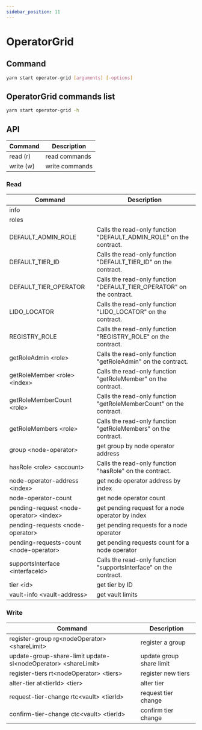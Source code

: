 ```yaml
---
sidebar_position: 11
---
```


# OperatorGrid

## Command

```bash
yarn start operator-grid [arguments] [-options]
```

## OperatorGrid commands list

```bash
yarn start operator-grid -h
```

## API

| Command   | Description    |
| --------- | -------------- |
| read (r)  | read commands  |
| write (w) | write commands |

### Read

| Command                                   | Description                                                           |
| ----------------------------------------- | --------------------------------------------------------------------- |
| info                                      |                                                                       |
| roles                                     |                                                                       |
| DEFAULT_ADMIN_ROLE                        | Calls the read-only function "DEFAULT_ADMIN_ROLE" on the contract.    |
| DEFAULT_TIER_ID                           | Calls the read-only function "DEFAULT_TIER_ID" on the contract.       |
| DEFAULT_TIER_OPERATOR                     | Calls the read-only function "DEFAULT_TIER_OPERATOR" on the contract. |
| LIDO_LOCATOR                              | Calls the read-only function "LIDO_LOCATOR" on the contract.          |
| REGISTRY_ROLE                             | Calls the read-only function "REGISTRY_ROLE" on the contract.         |
| getRoleAdmin \<role>                      | Calls the read-only function "getRoleAdmin" on the contract.          |
| getRoleMember \<role> \<index>            | Calls the read-only function "getRoleMember" on the contract.         |
| getRoleMemberCount \<role>                | Calls the read-only function "getRoleMemberCount" on the contract.    |
| getRoleMembers \<role>                    | Calls the read-only function "getRoleMembers" on the contract.        |
| group \<node-operator>                    | get group by node operator address                                    |
| hasRole \<role> \<account>                | Calls the read-only function "hasRole" on the contract.               |
| node-operator-address \<index>            | get node operator address by index                                    |
| node-operator-count                       | get node operator count                                               |
| pending-request \<node-operator> \<index> | get pending request for a node operator by index                      |
| pending-requests \<node-operator>         | get pending requests for a node operator                              |
| pending-requests-count \<node-operator>   | get pending requests count for a node operator                        |
| supportsInterface \<interfaceId>          | Calls the read-only function "supportsInterface" on the contract.     |
| tier \<id>                                | get tier by ID                                                        |
| vault-info \<vault-address>               | get vault limits                                                      |

### Write

| Command                                                         | Description              |
| --------------------------------------------------------------- | ------------------------ |
| register-group rg\<nodeOperator> \<shareLimit>                  | register a group         |
| update-group-share-limit update-sl\<nodeOperator> \<shareLimit> | update group share limit |
| register-tiers rt\<nodeOperator> \<tiers>                       | register new tiers       |
| alter-tier at\<tierId> \<tier>                                  | alter tier               |
| request-tier-change rtc\<vault> \<tierId>                       | request tier change      |
| confirm-tier-change ctc\<vault> \<tierId>                       | confirm tier change      |
